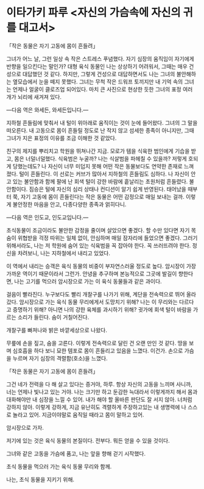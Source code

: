 # 이타가키 파루 <자신의 가슴속에 자신의 귀를 대고서>

「작은 동물은 자기 고동에 몸이 흔들려」

그녀가 어느 날, 그런 일상 속 작은 스트레스 푸념했다. 자기 심장의 움직임이 자기에게 반향을 일으킨다는 말인가? 대형 육식 동물인 나는 상상하기 어려워서, 그때는 매우 건성으로 대답했던 것 같다. 하지만, 그렇게 건성으로 대답하면서도 나는 그녀의 불안해하는 옆모습에서 눈을 떼지 못했다. 그녀는 무척 작은 드워프 토끼지만 내 기억 속의 그녀는 언제나 얼굴이 클로즈업 되어있다. 마치 큰 사진으로 현상한 듯한 그녀의 표정 여러 개가 뇌리에 새겨져 있다.

―다음 역은 와세든, 와세든입니다.―

지하철 흔들림에 맞춰서 내 털이 위아래로 움직이는 것이 눈에 들어왔다. 그녀의 그 말을 떠오른다. 내 고동으로 몸이 흔들릴 정도로 난 작지 않고 섬세한 종족이 아니지만, 그때 그녀가 지은 표정의 이유를 조금 이해한 것 같았다.

친구의 제지를 뿌리치고 학원을 뛰쳐나간 지금. 모로가 템을 식육한 범인에게 기습을 받고, 몸은 너덜너덜했다. 식육범은 누굴까? 나는 식살범을 파헤칠 수 있을까? 저렇게 호되게 당했는데도? 나 자신이 너무 미덥지 못해 어떤 작은 동물보다도 연약한 존재로 느껴졌다. 털이 흔들린다. 이 선로는 커브가 많아서 지하철의 흔들림도 심하다. 나 자신이 안고 있는 불안함과 함께 팔에 난 회색 털이 강한 바람에 흩날리는 초원처럼 흔들렸다. 불안함이다. 짐승은 털에 자신의 심리 상태나 컨디션이 알기 쉽게 반영된다. 태어났을 때부터 쭉, 자기 고동에 몸이 흔들린다는 작은 동물은 어떤 감정으로 매일 보내는 걸까. 이렇게 불안정한 마음을 안고, 다종다양한 종족과 얽히다니.

―다음 역은 인도교, 인도교입니다.―

초식동물이 조금이라도 불안한 감정을 줄이며 살았으면 좋겠다. 할 수만 있다면 자기 목숨이 위협받을 걱정 따위는 일체 없이, 안심하며 매일 잠자리에 들었으면 좋겠다. 그러기 위해서라도, 나는 저 학원에 숨어 있는 식육범을 꼭 잡아야 한다. 꼭 쓰러뜨려야 한다.
정신을 차려보니, 나는 지하철에서 내리고 있었다.

이 역에서 내리는 승객은 육식 동물의 비중이 부자연스러울 정도로 높다. 암시장이 가장 가까운 역이기 때문이라서 그런가. 안녕을 추구하며 본능적으로 그곳에 발길이 향한다면, 나는 고기를 먹으러 암시장으로 가는 이 육식 동물들과 같은 과이다.

걸음이 빨라진다. 누구보다도 빨리 개찰구를 나가기 위해, 계단을 전속력으로 뛰어 올라갔다. 암시장으로 가는 육식 동물 무리에게서 도망치기 위해? 나는 이 무리와는 다르다고 증명하기 위해? 아니면 나의 강한 육체를 과시하기 위해? 귓가에 회색 털이 바람을 가르는 소리가 들린다. 숨이 거칠어진다.

개찰구를 빠져나와 밝은 바깥세상으로 나왔다.

무릎에 손을 짚고, 숨을 고른다. 이렇게 전속력으로 달린 건 오랜 만인 것 같다. 땅을 보며 심호흡을 하다 보니 묘한 템포로 몸이 흔들리고 있음을 느꼈다. 이건가. 손으로 가슴을 누르며 자기 심장의 격렬함(호소)을 느꼈다.

「작은 동물은 자기 고동에 몸이 흔들려」

그건 네가 전력을 다 해 살고 있다는 증거야, 하루. 항상 자신의 고동을 느끼며 사니까, 너는 언제나 빛나고 있는 거야. 나는 크기만 하고 둔감한 늑대라서 이렇게까지 해서 몸과 대화해야만 내 심장을 느낄 수 있어. 내가 해야 할 올바른 판단도 잘 서지 않아. 너처럼 강하지 않아. 이렇게 강하게, 지금 유난히도 격렬하게 주장하고있는 내 생명력에 나 스스로 놀라고 있어. 지금이야말로 움직일 때라고 몸이 말하고 있어.

암시장으로 가자.

저기에 있는 것은 육식 동물의 본질이다. 전부다. 뭐든 얻을 수 있을 것이다.

그녀와 같은 고동을 가슴에 품고, 나는 앞을 향해 걷기 시작했다.

초식 동물을 먹으러 가는 육식 동물 무리와 함께.

나는, 초식 동물을 지키기 위해.
